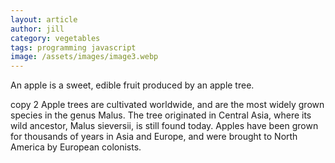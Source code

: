 ```yaml
---
layout: article
author: jill
category: vegetables
tags: programming javascript
image: /assets/images/image3.webp
---
```

An apple is a sweet, edible fruit produced by an apple tree.

copy 2 Apple trees are cultivated worldwide, and are the most widely grown species in
the genus Malus. The tree originated in Central Asia, where its wild ancestor,
Malus sieversii, is still found today. Apples have been grown for thousands of
years in Asia and Europe, and were brought to North America by European
colonists.